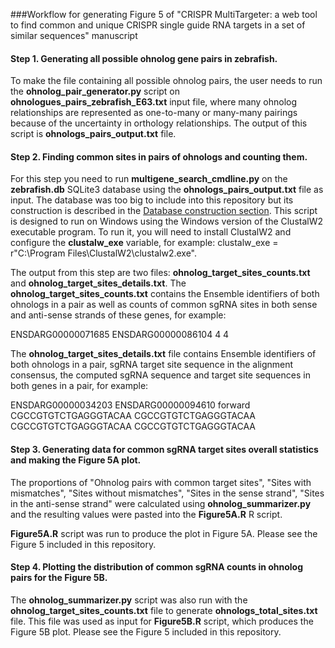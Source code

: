###Workflow for generating Figure 5 of "CRISPR MultiTargeter: a web tool to find common and unique CRISPR single guide RNA targets in a set of similar sequences" manuscript

#### Step 1. Generating all possible ohnolog gene pairs in zebrafish.

To make the file containing all possible ohnolog pairs, the user needs to run the **ohnolog_pair_generator.py** script on **ohnologues_pairs_zebrafish_E63.txt** input file, where many ohnolog relationships are represented as one-to-many or many-many pairings because of the uncertainty in orthology relationships. The output of this script is **ohnologs_pairs_output.txt** file.

#### Step 2. Finding common sites in pairs of ohnologs and counting them.

For this step you need to run **multigene_search_cmdline.py** on the **zebrafish.db** SQLite3 database using the **ohnologs_pairs_output.txt** file as input. The database was too big to include into this repository but its construction is described in the [Database construction section](https://github.com/SergeyPry/CRISPR_MultiTargeter/tree/master/database_construction). This script is designed to run on Windows using the Windows version of the ClustalW2 executable program. To run it, you will need to install ClustalW2 and configure the **clustalw_exe** variable, for example:
clustalw_exe = r"C:\\Program Files\\ClustalW2\\clustalw2.exe".

The output from this step are two files: **ohnolog_target_sites_counts.txt** and **ohnolog_target_sites_details.txt**. The **ohnolog_target_sites_counts.txt** contains the Ensemble identifiers of both ohnologs in a pair as well as counts of common sgRNA sites in both sense and anti-sense strands of these genes, for example:

ENSDARG00000071685	ENSDARG00000086104	4	4

The **ohnolog_target_sites_details.txt** file contains Ensemble identifiers of both ohnologs in a pair, sgRNA target site sequence in the alignment consensus, the computed sgRNA sequence and target site sequences in both genes in a pair, for example:

ENSDARG00000034203	ENSDARG00000094610	forward	CGCCGTGTCTGAGGGTACAA	CGCCGTGTCTGAGGGTACAA	CGCCGTGTCTGAGGGTACAA	CGCCGTGTCTGAGGGTACAA

#### Step 3. Generating data for common sgRNA target sites overall statistics and making the Figure 5A plot.

The proportions of "Ohnolog pairs with common target sites", "Sites with mismatches", "Sites without mismatches", "Sites in the sense strand", "Sites in the anti-sense strand" were calculated using **ohnolog_summarizer.py** and the resulting values were pasted into the **Figure5A.R** R script.

**Figure5A.R** script was run to produce the plot in Figure 5A. Please see the Figure 5 included in this repository.


#### Step 4. Plotting the distribution of common sgRNA counts in ohnolog pairs for the Figure 5B.

The **ohnolog_summarizer.py** script was also run with the **ohnolog_target_sites_counts.txt** file to generate **ohnologs_total_sites.txt** file. This file was used as input for **Figure5B.R** script, which produces the Figure 5B plot. Please see the Figure 5 included in this repository.
